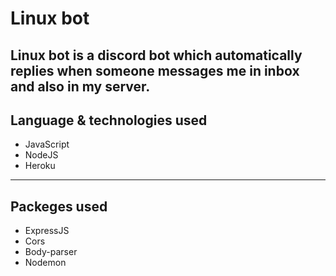 # **Linux bot**
Linux bot is a discord bot which automatically replies when someone messages me in inbox and also in my server.
<br />
---

## **Language & technologies used**
* JavaScript
* NodeJS
* Heroku

---

## **Packeges used**

* ExpressJS
* Cors
* Body-parser
* Nodemon
